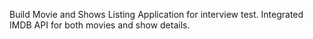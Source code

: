 
Build Movie and Shows Listing Application for interview test.
Integrated IMDB API for both movies and show details.
